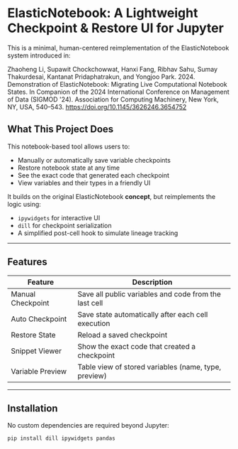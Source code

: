 # ElasticNotebook: A Lightweight Checkpoint & Restore UI for Jupyter

This is a minimal, human-centered reimplementation of the ElasticNotebook system introduced in:

Zhaoheng Li, Supawit Chockchowwat, Hanxi Fang, Ribhav Sahu, Sumay Thakurdesai, Kantanat Pridaphatrakun, and Yongjoo Park. 2024. Demonstration of ElasticNotebook: Migrating Live Computational Notebook States. In Companion of the 2024 International Conference on Management of Data (SIGMOD '24). Association for Computing Machinery, New York, NY, USA, 540–543. https://doi.org/10.1145/3626246.3654752

## What This Project Does

This notebook-based tool allows users to:
- Manually or automatically save variable checkpoints
- Restore notebook state at any time
- See the exact code that generated each checkpoint
- View variables and their types in a friendly UI

It builds on the original ElasticNotebook **concept**, but reimplements the logic using:
- `ipywidgets` for interactive UI
- `dill` for checkpoint serialization
- A simplified post-cell hook to simulate lineage tracking

---

## Features

| Feature        | Description |
|----------------|-------------|
| Manual Checkpoint | Save all public variables and code from the last cell |
| Auto Checkpoint   | Save state automatically after each cell execution |
| Restore State     | Reload a saved checkpoint |
| Snippet Viewer    | Show the exact code that created a checkpoint |
| Variable Preview  | Table view of stored variables (name, type, preview) |

---

## Installation

No custom dependencies are required beyond Jupyter:

```bash
pip install dill ipywidgets pandas
